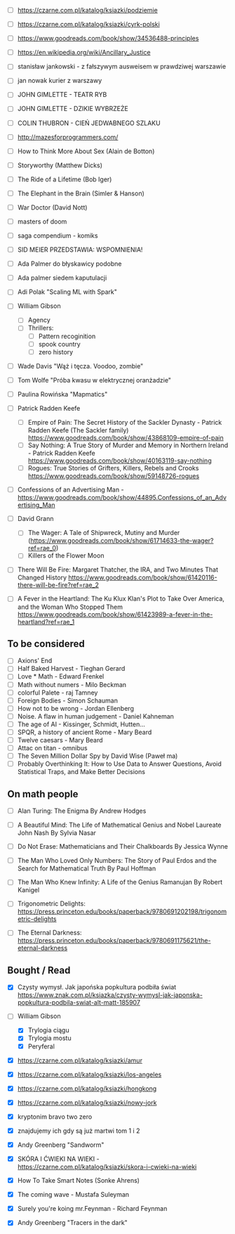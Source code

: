 * [ ] https://czarne.com.pl/katalog/ksiazki/podziemie
* [ ] https://czarne.com.pl/katalog/ksiazki/cyrk-polski
* [ ] https://www.goodreads.com/book/show/34536488-principles
* [ ] https://en.wikipedia.org/wiki/Ancillary_Justice
* [ ] stanisław jankowski - z fałszywym ausweisem w prawdziwej warszawie
* [ ] jan nowak kurier z warszawy
* [ ] JOHN GIMLETTE - TEATR RYB
* [ ] JOHN GIMLETTE - DZIKIE WYBRZEŻE
* [ ] COLIN THUBRON - CIEŃ JEDWABNEGO SZLAKU
* [ ] http://mazesforprogrammers.com/
* [ ] How to Think More About Sex (Alain de Botton)
* [ ] Storyworthy (Matthew Dicks)
* [ ] The Ride of a Lifetime (Bob Iger)
* [ ] The Elephant in the Brain (Simler & Hanson)
* [ ] War Doctor (David Nott)
* [ ] masters of doom
* [ ] saga compendium - komiks
* [ ] SID MEIER PRZEDSTAWIA: WSPOMNIENIA!
* [ ] Ada Palmer do błyskawicy podobne
* [ ] Ada palmer siedem kaputulacji
* [ ] Adi Polak "Scaling ML with Spark"
* [ ] William Gibson
   * [ ]  Agency
   * [ ]  Thrillers:
       * [ ] Pattern recoginition
       * [ ] spook country
       * [ ] zero history
 * [ ] Wade Davis "Wąż i tęcza. Voodoo, zombie"
 * [ ] Tom Wolfe "Próba kwasu w elektrycznej oranżadzie"
 * [ ] Paulina Rowińska "Mapmatics"
 * [ ] Patrick Radden Keefe
   * [ ] Empire of Pain: The Secret History of the Sackler Dynasty - Patrick Radden Keefe (The Sackler family) https://www.goodreads.com/book/show/43868109-empire-of-pain
   * [ ] Say Nothing: A True Story of Murder and Memory in Northern Ireland - Patrick Radden Keefe https://www.goodreads.com/book/show/40163119-say-nothing
   * [ ] Rogues: True Stories of Grifters, Killers, Rebels and Crooks https://www.goodreads.com/book/show/59148726-rogues
 * [ ] Confessions of an Advertising Man - https://www.goodreads.com/book/show/44895.Confessions_of_an_Advertising_Man
 * [ ] David Grann
   * [ ] The Wager: A Tale of Shipwreck, Mutiny and Murder (https://www.goodreads.com/book/show/61714633-the-wager?ref=rae_0)
   * [ ] Killers of the Flower Moon
 * [ ] There Will Be Fire: Margaret Thatcher, the IRA, and Two Minutes That Changed History https://www.goodreads.com/book/show/61420116-there-will-be-fire?ref=rae_2
 * [ ] A Fever in the Heartland: The Ku Klux Klan's Plot to Take Over America, and the Woman Who Stopped Them https://www.goodreads.com/book/show/61423989-a-fever-in-the-heartland?ref=rae_1


## To be considered

 * [ ] Axions' End
 * [ ] Half Baked Harvest - Tieghan Gerard
 * [ ] Love * Math - Edward Frenkel
 * [ ] Math without numers - Milo Beckman
 * [ ] colorful Palete - raj Tamney
 * [ ] Foreign Bodies - Simon Schauman
 * [ ] How not to be wrong - Jordan Ellenberg
 * [ ] Noise. A flaw in human judgement - Daniel Kahneman
 * [ ] The age of AI - Kissinger, Schmidt, Hutten...
 * [ ] SPQR, a history of ancient Rome - Mary Beard
 * [ ] Twelve caesars - Mary Beard
 * [ ] Attac on titan - omnibus
 * [ ] The Seven Million Dollar Spy by David Wise (Paweł ma)
 * [ ] Probably Overthinking It: How to Use Data to Answer Questions, Avoid Statistical Traps, and Make Better Decisions 

## On math people

* [ ] Alan Turing: The Enigma By Andrew Hodges
* [ ] A Beautiful Mind: The Life of Mathematical Genius and Nobel Laureate John Nash By Sylvia Nasar
* [ ] Do Not Erase: Mathematicians and Their Chalkboards By Jessica Wynne
* [ ] The Man Who Loved Only Numbers: The Story of Paul Erdos and the Search for Mathematical Truth By Paul Hoffman
* [ ] The Man Who Knew Infinity: A Life of the Genius Ramanujan By Robert Kanigel

* [ ] Trigonometric Delights: https://press.princeton.edu/books/paperback/9780691202198/trigonometric-delights
* [ ] The Eternal Darkness: https://press.princeton.edu/books/paperback/9780691175621/the-eternal-darkness

## Bought / Read

* [x] Czysty wymysł. Jak japońska popkultura podbiła świat https://www.znak.com.pl/ksiazka/czysty-wymysl-jak-japonska-popkultura-podbila-swiat-alt-matt-185907
* [ ] William Gibson
   * [x]  Trylogia ciągu
   * [x]  Trylogia mostu
   * [x]  Peryferal
* [x] https://czarne.com.pl/katalog/ksiazki/amur
* [x] https://czarne.com.pl/katalog/ksiazki/los-angeles
* [x] https://czarne.com.pl/katalog/ksiazki/hongkong
* [x] https://czarne.com.pl/katalog/ksiazki/nowy-jork
* [x] kryptonim bravo two zero
* [x] znajdujemy ich gdy są już martwi tom 1 i 2
* [x] Andy Greenberg "Sandworm"
* [x] SKÓRA I ĆWIEKI NA WIEKI - https://czarne.com.pl/katalog/ksiazki/skora-i-cwieki-na-wieki
* [x] How To Take Smart Notes (Sonke Ahrens)
* [x] The coming wave - Mustafa Suleyman
* [x] Surely you're koing mr.Feynman - Richard Feynman
* [x] Andy Greenberg "Tracers in the dark"

